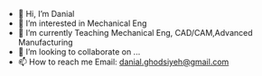 - 👋 Hi, I’m Danial
- 👀 I’m interested in Mechanical Eng
- 🌱 I’m currently Teaching Mechanical Eng, CAD/CAM,Advanced Manufacturing
- 💞️ I’m looking to collaborate on ...
- 📫 How to reach me Email: danial.ghodsiyeh@gmail.com

<!---
Dansy64/Dansy64 is a ✨ special ✨ repository because its `README.md` (this file) appears on your GitHub profile.
You can click the Preview link to take a look at your changes.
--->
